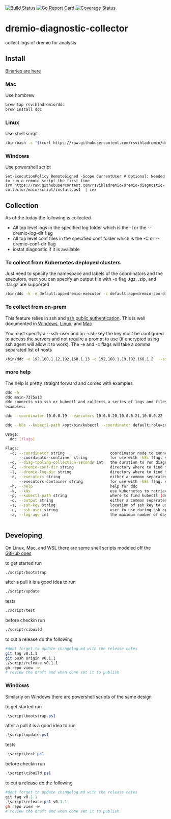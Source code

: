 [![Build Status](https://github.com/rsvihladremio/dremio-diagnostic-collector/actions/workflows/go.yml/badge.svg)](https://github.com/rsvihladremio/dremio-diagnostic-collector/actions/workflows/go.yml)
[![Go Report Card](https://goreportcard.com/badge/github.com/rsvihladremio/dremio-diagnostic-collector)](https://goreportcard.com/report/github.com/rsvihladremio/dremio-diagnostic-collector)
[![Coverage Status](https://coveralls.io/repos/github/rsvihladremio/dremio-diagnostic-collector/badge.svg?branch=main)](https://coveralls.io/github/rsvihladremio/dremio-diagnostic-collector?branch=main)


# dremio-diagnostic-collector

collect logs of dremio for analysis

## Install

[Binaries are here](https://github.com/rsvihladremio/dremio-diagnostic-collector/releases)

### Mac

Use hombrew

```sh
brew tap rsvihladremio/ddc
brew install ddc
```

### Linux

Use shell script

```sh
/bin/bash -c "$(curl https://raw.githubusercontent.com/rsvihladremio/dremio-diagnostic-collector/main/script/install)"
```

### Windows

Use powershell script

```pwsh
Set-ExecutionPolicy RemoteSigned -Scope CurrentUser # Optional: Needed to run a remote script the first time
irm https://raw.githubusercontent.com/rsvihladremio/dremio-diagnostic-collector/main/script/install.ps1  | iex 
```
## Collection

As of the today the following is collected

* All top level logs in the specified log folder which is the -l or the --dremio-log-dir flag
* All top level conf files in the specified conf folder which is the -C or --dremio-conf-dir flag
* iostat diagnostic if it is available

### To collect from Kubernetes deployed clusters

Just need to specify the namespace and labels of the coordinators and the executors, next you can specify an output file with -o flag
.tgz, .zip, and .tar.gz are supported

```sh
/bin/ddc -k -e default:app=dremio-executor -c default:app=dremio-coordinator -o ~/Downloads/k8s-diag.tgz
```

### To collect from on-prem

This feature relies in ssh and [ssh public authentication](https://www.ssh.com/academy/ssh/public-key-authentication).
This is well documented in [Windows](https://docs.microsoft.com/en-us/windows-server/administration/openssh/openssh_keymanagement),
[Linux](https://www.redhat.com/sysadmin/key-based-authentication-ssh), and [Mac](https://www.linode.com/docs/guides/connect-to-server-over-ssh-on-mac/)

You must specify a --ssh-user and an -ssh-key the key must be configured to access the servers and not require a prompt to use (if encrypted using ssh agent will allow it to work).
The -e and -c flags will take a comma separated list of hosts

```sh
/bin/ddc -e 192.168.1.12,192.168.1.13 -c 192.168.1.19,192.168.1.2  --ssh-user ubuntu --ssh-key ~/.ssh/id_rsa -o ~/Downloads/k8s-diag.tgz
```

### more help

The help is pretty straight forward and comes with examples

```sh
ddc -h
ddc main-7375a13
ddc connects via ssh or kubectl and collects a series of logs and files for dremio, then puts those collected files in an archive
examples:

ddc --coordinator 10.0.0.19 --executors 10.0.0.20,10.0.0.21,10.0.0.22 --ssh-key $HOME/.ssh/id_rsa_dremio --output diag.zip

ddc --k8s --kubectl-path /opt/bin/kubectl --coordinator default:role=coordinator-dremio --executors default:role=executor-dremio --output diag.tar.gz

Usage:
  ddc [flags]

Flags:
  -c, --coordinator string                    coordinator node to connect to for collection
      --coordinator-container string          for use with -k8s flag: sets the container name to use to retrieve logs in the coordinators (default "dremio-master-coordinator")
  -d, --diag-tooling-collection-seconds int   the duration to run diagnostic collection tools like iostat, jstack etc (default 60)
  -C, --dremio-conf-dir string                directory where to find the configuration files for kubernetes this defaults to /opt/dremio/conf and for ssh this defaults to /etc/dremio/
  -l, --dremio-log-dir string                 directory where to find the logs (default "/var/log/dremio")
  -e, --executors string                      either a common separated list or a ip range of executors nodes to connect to
      --executors-container string            for use with -k8s flag: sets the container name to use to retrieve logs in the executors (default "dremio-executor")
  -h, --help                                  help for ddc
  -k, --k8s                                   use kubernetes to retrieve the diagnostics instead of ssh, instead of hosts pass in labels to the --cordinator and --executors flags
  -p, --kubectl-path string                   where to find kubectl (default "kubectl")
  -o, --output string                         either a common separated list or a ip range of executors nodes to connect to (default "diag.zip")
  -s, --ssh-key string                        location of ssh key to use to login
  -u, --ssh-user string                       user to use during ssh operations to login
  -a, --log-age int                           the maximum number of days to go back for log retreival
  
```


## Developing

On Linux, Mac, and WSL there are some shell scripts modeled off the [GitHub ones](https://github.com/github/scripts-to-rule-them-all)

to get started run

```sh
./script/bootstrap
```

after a pull it is a good idea to run

```sh
./script/update
```

tests

```sh
./script/test
```

before checkin run

```sh
./script/cibuild
```

to cut a release do the following

```sh
#dont forget to update changelog.md with the release notes
git tag v0.1.1
git push origin v0.1.1
./script/release v0.1.1
gh repo view -w
# review the draft and when done set it to publish
```
### Windows
Similarly on Windows there are powershell scripts of the same design

to get started run

```powershell
.\script\bootstrap.ps1
```

after a pull it is a good idea to run

```powershell
.\script\update.ps1
```

tests

```powershell
.\script\test.ps1
```

before checkin run

```powershell
.\script\cibuild.ps1
```

to cut a release do the following

```powershell
#dont forget to update changelog.md with the release notes
git tag v0.1.1
.\script\release.ps1 v0.1.1
gh repo view -w
# review the draft and when done set it to publish
```


